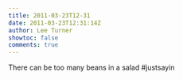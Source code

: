 ```yaml
---
title: 2011-03-23T12-31
date: 2011-03-23T12:31:14Z
author: Lee Turner
showtoc: false
comments: true
---
```


There can be too many beans in a salad #justsayin


